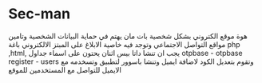 
# Sec-man
هوة موقع الكتروني بشكل شخصية بات مان يهتم في حماية البيانات الشخصية وتامين مواقع التواصل الاجتماعي وتوجد فيه خاصية الابلاغ على المبتز الالكتروني باغة php ,html,
يجب ان تنشا داتا بيس اثنان يحتون على اسماء جداول 
otpbase - otpbase
register - users
وتقوم بتعديل الكود لاضافة ايميل وتنشا باسوور لتطبيق وتسخدمه مع الايميل للتواصل مع المستخدمين للموقع
